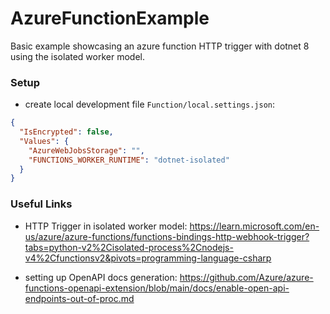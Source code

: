 # AzureFunctionExample

Basic example showcasing an azure function HTTP trigger with dotnet 8 using the isolated worker model.


### Setup

* create local development file `Function/local.settings.json`:
```json
{
  "IsEncrypted": false,
  "Values": {
    "AzureWebJobsStorage": "",
    "FUNCTIONS_WORKER_RUNTIME": "dotnet-isolated"
  }
}
```


### Useful Links

* HTTP Trigger in isolated worker model: https://learn.microsoft.com/en-us/azure/azure-functions/functions-bindings-http-webhook-trigger?tabs=python-v2%2Cisolated-process%2Cnodejs-v4%2Cfunctionsv2&pivots=programming-language-csharp

* setting up OpenAPI docs generation: https://github.com/Azure/azure-functions-openapi-extension/blob/main/docs/enable-open-api-endpoints-out-of-proc.md
